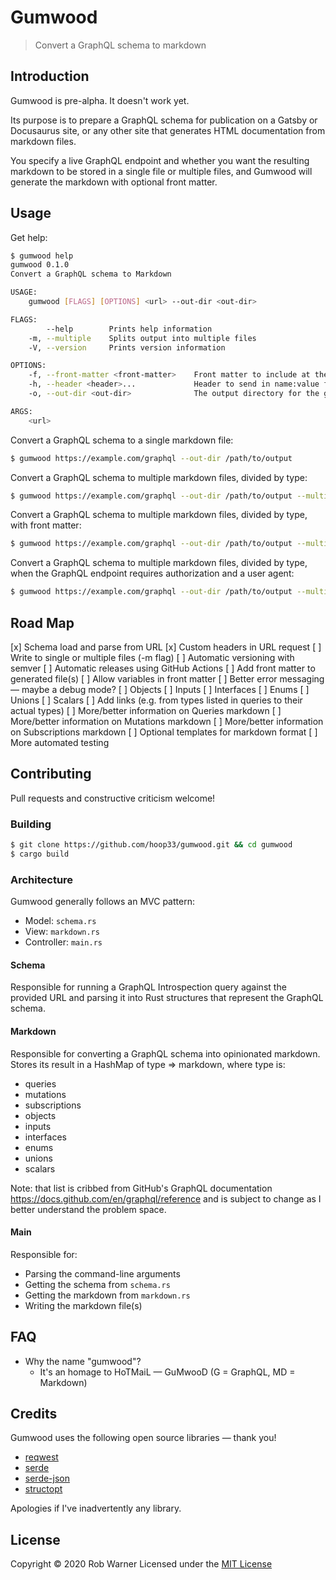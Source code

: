 # Gumwood

> Convert a GraphQL schema to markdown

## Introduction

Gumwood is pre-alpha. It doesn't work yet. 

Its purpose is to prepare a GraphQL schema for publication on a Gatsby or Docusaurus site, or any other site that generates HTML documentation from markdown files.

You specify a live GraphQL endpoint and whether you want the resulting markdown to be stored in a single file or multiple files, and Gumwood will generate the markdown with optional front matter.

## Usage

Get help:

```sh
$ gumwood help
gumwood 0.1.0
Convert a GraphQL schema to Markdown

USAGE:
    gumwood [FLAGS] [OPTIONS] <url> --out-dir <out-dir>

FLAGS:
        --help        Prints help information
    -m, --multiple    Splits output into multiple files
    -V, --version     Prints version information

OPTIONS:
    -f, --front-matter <front-matter>    Front matter to include at the top of output files
    -h, --header <header>...             Header to send in name:value format; allows multiple
    -o, --out-dir <out-dir>              The output directory for the generated markdown

ARGS:
    <url>    
```

Convert a GraphQL schema to a single markdown file:

```sh
$ gumwood https://example.com/graphql --out-dir /path/to/output
```

Convert a GraphQL schema to multiple markdown files, divided by type:

```sh
$ gumwood https://example.com/graphql --out-dir /path/to/output --multiple
```

Convert a GraphQL schema to multiple markdown files, divided by type, with front matter:

```sh
$ gumwood https://example.com/graphql --out-dir /path/to/output --multiple --front-matter "key1:value1;key2:value2"
```

Convert a GraphQL schema to multiple markdown files, divided by type, when the GraphQL endpoint requires authorization and a user agent:

```sh
$ gumwood https://example.com/graphql --out-dir /path/to/output --multiple --header "Authorization: bearer myreallylongtoken" --header "User-Agent: gumwood"
```

## Road Map

[x] Schema load and parse from URL
[x] Custom headers in URL request
[ ] Write to single or multiple files (-m flag)
[ ] Automatic versioning with semver
[ ] Automatic releases using GitHub Actions
[ ] Add front matter to generated file(s)
[ ] Allow variables in front matter
[ ] Better error messaging &mdash; maybe a debug mode?
[ ] Objects
[ ] Inputs
[ ] Interfaces
[ ] Enums
[ ] Unions
[ ] Scalars
[ ] Add links (e.g. from types listed in queries to their actual types)
[ ] More/better information on Queries markdown
[ ] More/better information on Mutations markdown
[ ] More/better information on Subscriptions markdown
[ ] Optional templates for markdown format
[ ] More automated testing

## Contributing

Pull requests and constructive criticism welcome!

### Building

```sh
$ git clone https://github.com/hoop33/gumwood.git && cd gumwood
$ cargo build
```

### Architecture

Gumwood generally follows an MVC pattern:

* Model: `schema.rs`
* View: `markdown.rs`
* Controller: `main.rs`

#### Schema

Responsible for running a GraphQL Introspection query against the provided URL and parsing it into Rust structures that represent the GraphQL schema.

#### Markdown

Responsible for converting a GraphQL schema into opinionated markdown. Stores its result in a HashMap of type => markdown, where type is:

* queries
* mutations
* subscriptions
* objects
* inputs
* interfaces
* enums
* unions
* scalars

Note: that list is cribbed from GitHub's GraphQL documentation <https://docs.github.com/en/graphql/reference> and is subject to change as I better understand the problem space.

#### Main

Responsible for:

* Parsing the command-line arguments
* Getting the schema from `schema.rs`
* Getting the markdown from `markdown.rs`
* Writing the markdown file(s)

## FAQ

* Why the name "gumwood"?
    * It's an homage to HoTMaiL &mdash; GuMwooD (G = GraphQL, MD = Markdown)

## Credits

Gumwood uses the following open source libraries &mdash; thank you!

* [reqwest](https://crates.io/crates/reqwest)
* [serde](https://crates.io/crates/serde)
* [serde-json](https://crates.io/crates/serde_json)
* [structopt](https://crates.io/crates/structopt)

Apologies if I've inadvertently any library.

## License

Copyright &copy; 2020 Rob Warner
Licensed under the [MIT License](https://hoop33.mit-license.org/)
